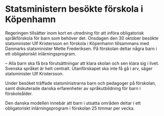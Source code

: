 # Statsministern besökte förskola i Köpenhamn

Regeringen tillsätter inom kort en utredning för att införa obligatorisk språkförskola för barn som behöver det. Onsdagen den 30 oktober besökte statsminister Ulf Kristersson en förskola i Köpenhamn tillsammans med Danmarks statsminister Mette Frederiksen. På förskolan deltar några barn i ett obligatoriskt inlärningsprogram.

– Alla barn ska få bra förutsättningar att klara skolan och sen klara sig i livet. Svenska språket är helt centralt. Utanförskapet ska inte få gå i arv, säger statsminister Ulf Kristersson.

Under besöket träffade statsministrarna barn och pedagoger på förskolan, samt diskuterade danska erfarenheter av språkutbildning för barn i förskoleålder.

Den danska modellen innebär att barn i utsatta områden deltar i ett obligatoriskt inlärningsprogram i förskolan 25 timmar per vecka.

